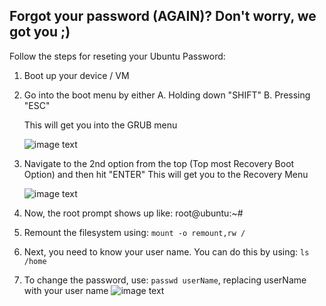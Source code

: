 Forgot your password (AGAIN)? Don't worry, we got you ;)
---
Follow the steps for reseting your Ubuntu Password:

1. Boot up your device / VM

2. Go into the boot menu by either
    A. Holding down "SHIFT"
    B. Pressing "ESC"

    This will get you into the GRUB menu
    
    ![image text](https://i.stack.imgur.com/MQv6f.png)

3. Navigate to the 2nd option from the top (Top most Recovery Boot Option) and then hit "ENTER"
    This will get you to the Recovery Menu

    ![image text](https://i.stack.imgur.com/RRKur.png)

4. Now, the root prompt shows up like: root@ubuntu:~#

5. Remount the filesystem using: ``` mount -o remount,rw / ```

6. Next, you need to know your user name. You can do this by using: ``` ls /home ```

7. To change the password, use: ``` passwd userName ```, replacing userName with your user name
![image text](https://cdn.sstatic.net/Sites/askubuntu/img/site-background-image.png?v=29bccd27864c)
